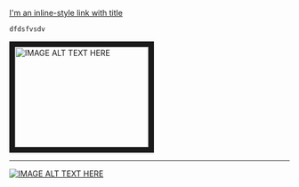 [I'm an inline-style link with title](https://www.google.com "Google's Homepage")
```sh
dfdsfvsdv
```
<a href="http://www.youtube.com/watch?feature=player_embedded&v=EH37ee9JDg8
" target="_blank"><img src="http://img.youtube.com/vi/EH37ee9JDg8/0.jpg" 
alt="IMAGE ALT TEXT HERE" width="240" height="180" border="10" /></a>


---

[![IMAGE ALT TEXT HERE](http://img.youtube.com/vi/EH37ee9JDg8/0.jpg)](http://www.youtube.com/watch?v=EH37ee9JDg8)
